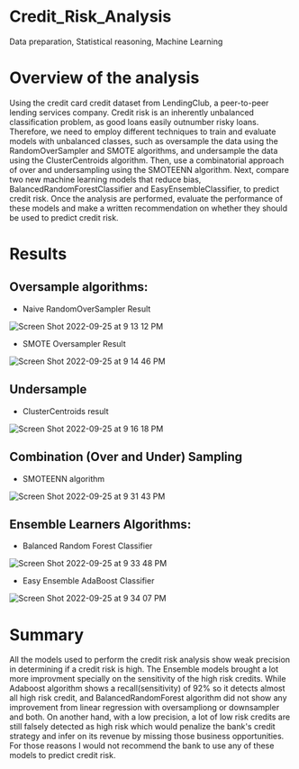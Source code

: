 # Credit_Risk_Analysis
Data preparation, Statistical reasoning, Machine Learning 

# Overview of the analysis
Using the credit card credit dataset from LendingClub, a peer-to-peer lending services company. Credit risk is an inherently unbalanced classification problem, as good loans easily outnumber risky loans. Therefore, we need to employ different techniques to train and evaluate models with unbalanced classes, such as oversample the data using the RandomOverSampler and SMOTE algorithms, and undersample the data using the ClusterCentroids algorithm. Then, use a combinatorial approach of over and undersampling using the SMOTEENN algorithm. Next, compare two new machine learning models that reduce bias, BalancedRandomForestClassifier and EasyEnsembleClassifier, to predict credit risk. Once the analysis are performed, evaluate the performance of these models and make a written recommendation on whether they should be used to predict credit risk.

# Results
## Oversample algorithms:
- Naive RandomOverSampler Result

![Screen Shot 2022-09-25 at 9 13 12 PM](https://user-images.githubusercontent.com/65901034/192175560-71733975-7485-4e03-8367-201d745e399f.png)

- SMOTE Oversampler Result

![Screen Shot 2022-09-25 at 9 14 46 PM](https://user-images.githubusercontent.com/65901034/192175650-ba0d261a-019e-4084-886a-0c54177db159.png)

## Undersample 
- ClusterCentroids result

![Screen Shot 2022-09-25 at 9 16 18 PM](https://user-images.githubusercontent.com/65901034/192175740-652e6456-5d95-4024-9616-35a27a4522bd.png)

## Combination (Over and Under) Sampling
- SMOTEENN algorithm

![Screen Shot 2022-09-25 at 9 31 43 PM](https://user-images.githubusercontent.com/65901034/192176909-727d5d59-c60c-49bc-9e3b-7c3f2c5ec9ef.png)

## Ensemble Learners Algorithms:
- Balanced Random Forest Classifier

![Screen Shot 2022-09-25 at 9 33 48 PM](https://user-images.githubusercontent.com/65901034/192177051-37cacd90-1922-4e85-a766-415870b3ebb8.png)

- Easy Ensemble AdaBoost Classifier

![Screen Shot 2022-09-25 at 9 34 07 PM](https://user-images.githubusercontent.com/65901034/192177074-9940d928-15ae-43e0-b581-135085b33bb5.png)



# Summary 
All the models used to perform the credit risk analysis show weak precision in determining if a credit risk is high.
The Ensemble models brought a lot more improvment specially on the sensitivity of the high risk credits. While Adaboost algorithm shows a recall(sensitivity) of 92% so it detects almost all high risk credit, and BalancedRandomForest algorithm did not show any improvement from linear regression with oversampliong or downsampler and both. On another hand, with a low precision, a lot of low risk credits are still falsely detected as high risk which would penalize the bank's credit strategy and infer on its revenue by missing those business opportunities.
For those reasons I would not recommend the bank to use any of these models to predict credit risk.
